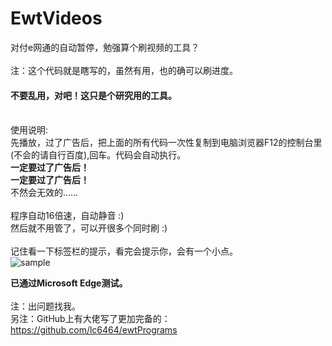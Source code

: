 # EwtVideos
对付e网通的自动暂停，勉强算个刷视频的工具？<br/>
</br>
注：这个代码就是瞎写的，虽然有用，也的确可以刷进度。<h4>不要乱用，对吧！这只是个研究用的工具。</h4><br/>
使用说明:<br/>
先播放，过了广告后，把上面的所有代码一次性复制到电脑浏览器F12的控制台里(不会的请自行百度),回车。代码会自动执行。<br/>
<b>一定要过了广告后！</b><br/>
<b>一定要过了广告后！</b><br/>
不然会无效的……</br>
<br/>
程序自动16倍速，自动静音 :)<br/>
然后就不用管了，可以开很多个同时刷 :)<br/>
<br/>
记住看一下标签栏的提示，看完会提示你，会有一个小点。<br/>
![sample](https://user-images.githubusercontent.com/53261159/127980221-b37af7cc-f3e4-4fe2-8f2e-ae27469cd68b.png)

<b>已通过Microsoft Edge测试。</b><br/>
<br/>
注：出问题找我。<br/>
另注：GitHub上有大佬写了更加完备的：https://github.com/lc6464/ewtPrograms<br/>
